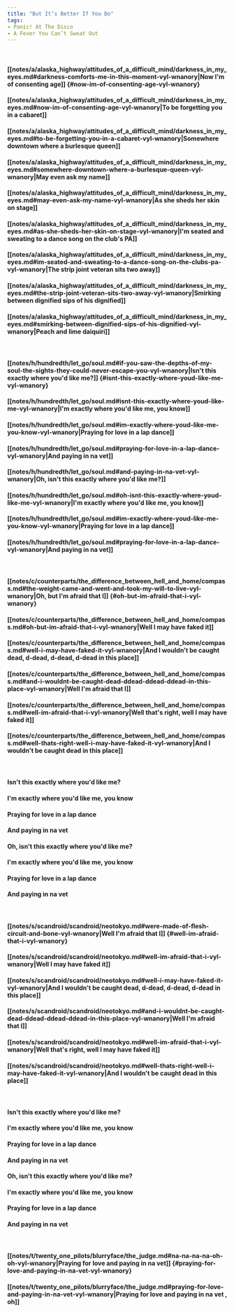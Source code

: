 ```yaml
---
title: "But It’s Better If You Do"
tags:
- Panic! At The Disco
- A Fever You Can’t Sweat Out
---
```

&nbsp;
#### [[notes/a/alaska_highway/attitudes_of_a_difficult_mind/darkness_in_my_eyes.md#darkness-comforts-me-in-this-moment-vyl-wnanory|Now I'm of consenting age]] {#now-im-of-consenting-age-vyl-wnanory}
#### [[notes/a/alaska_highway/attitudes_of_a_difficult_mind/darkness_in_my_eyes.md#now-im-of-consenting-age-vyl-wnanory|To be forgetting you in a cabaret]]
#### [[notes/a/alaska_highway/attitudes_of_a_difficult_mind/darkness_in_my_eyes.md#to-be-forgetting-you-in-a-cabaret-vyl-wnanory|Somewhere downtown where a burlesque queen]]
#### [[notes/a/alaska_highway/attitudes_of_a_difficult_mind/darkness_in_my_eyes.md#somewhere-downtown-where-a-burlesque-queen-vyl-wnanory|May even ask my name]]
#### [[notes/a/alaska_highway/attitudes_of_a_difficult_mind/darkness_in_my_eyes.md#may-even-ask-my-name-vyl-wnanory|As she sheds her skin on stage]]
#### [[notes/a/alaska_highway/attitudes_of_a_difficult_mind/darkness_in_my_eyes.md#as-she-sheds-her-skin-on-stage-vyl-wnanory|I'm seated and sweating to a dance song on the club's PA]]
#### [[notes/a/alaska_highway/attitudes_of_a_difficult_mind/darkness_in_my_eyes.md#im-seated-and-sweating-to-a-dance-song-on-the-clubs-pa-vyl-wnanory|The strip joint veteran sits two away]]
#### [[notes/a/alaska_highway/attitudes_of_a_difficult_mind/darkness_in_my_eyes.md#the-strip-joint-veteran-sits-two-away-vyl-wnanory|Smirking between dignified sips of his dignified]]
#### [[notes/a/alaska_highway/attitudes_of_a_difficult_mind/darkness_in_my_eyes.md#smirking-between-dignified-sips-of-his-dignified-vyl-wnanory|Peach and lime daiquiri]]
&nbsp;
#### [[notes/h/hundredth/let_go/soul.md#if-you-saw-the-depths-of-my-soul-the-sights-they-could-never-escape-you-vyl-wnanory|Isn't this exactly where you'd like me?]] {#isnt-this-exactly-where-youd-like-me-vyl-wnanory}
#### [[notes/h/hundredth/let_go/soul.md#isnt-this-exactly-where-youd-like-me-vyl-wnanory|I'm exactly where you'd like me, you know]]
#### [[notes/h/hundredth/let_go/soul.md#im-exactly-where-youd-like-me-you-know-vyl-wnanory|Praying for love in a lap dance]]
#### [[notes/h/hundredth/let_go/soul.md#praying-for-love-in-a-lap-dance-vyl-wnanory|And paying in na vet]]
#### [[notes/h/hundredth/let_go/soul.md#and-paying-in-na-vet-vyl-wnanory|Oh, isn't this exactly where you'd like me?]]
#### [[notes/h/hundredth/let_go/soul.md#oh-isnt-this-exactly-where-youd-like-me-vyl-wnanory|I'm exactly where you'd like me, you know]]
#### [[notes/h/hundredth/let_go/soul.md#im-exactly-where-youd-like-me-you-know-vyl-wnanory|Praying for love in a lap dance]]
#### [[notes/h/hundredth/let_go/soul.md#praying-for-love-in-a-lap-dance-vyl-wnanory|And paying in na vet]]
&nbsp;
#### [[notes/c/counterparts/the_difference_between_hell_and_home/compass.md#the-weight-came-and-went-and-took-my-will-to-live-vyl-wnanory|Oh, but I'm afraid that I]] {#oh-but-im-afraid-that-i-vyl-wnanory}
#### [[notes/c/counterparts/the_difference_between_hell_and_home/compass.md#oh-but-im-afraid-that-i-vyl-wnanory|Well I may have faked it]]
#### [[notes/c/counterparts/the_difference_between_hell_and_home/compass.md#well-i-may-have-faked-it-vyl-wnanory|And I wouldn't be caught dead, d-dead, d-dead, d-dead in this place]]
#### [[notes/c/counterparts/the_difference_between_hell_and_home/compass.md#and-i-wouldnt-be-caught-dead-ddead-ddead-ddead-in-this-place-vyl-wnanory|Well I'm afraid that I]]
#### [[notes/c/counterparts/the_difference_between_hell_and_home/compass.md#well-im-afraid-that-i-vyl-wnanory|Well that's right, well I may have faked it]]
#### [[notes/c/counterparts/the_difference_between_hell_and_home/compass.md#well-thats-right-well-i-may-have-faked-it-vyl-wnanory|And I wouldn't be caught dead in this place]]
&nbsp;
#### Isn't this exactly where you'd like me?
#### I'm exactly where you'd like me, you know
#### Praying for love in a lap dance
#### And paying in na vet 
#### Oh, isn't this exactly where you'd like me?
#### I'm exactly where you'd like me, you know
#### Praying for love in a lap dance
#### And paying in na vet
&nbsp;
#### [[notes/s/scandroid/scandroid/neotokyo.md#were-made-of-flesh-circuit-and-bone-vyl-wnanory|Well I'm afraid that I]] {#well-im-afraid-that-i-vyl-wnanory}
#### [[notes/s/scandroid/scandroid/neotokyo.md#well-im-afraid-that-i-vyl-wnanory|Well I may have faked it]]
#### [[notes/s/scandroid/scandroid/neotokyo.md#well-i-may-have-faked-it-vyl-wnanory|And I wouldn't be caught dead, d-dead, d-dead, d-dead in this place]]
#### [[notes/s/scandroid/scandroid/neotokyo.md#and-i-wouldnt-be-caught-dead-ddead-ddead-ddead-in-this-place-vyl-wnanory|Well I'm afraid that I]]
#### [[notes/s/scandroid/scandroid/neotokyo.md#well-im-afraid-that-i-vyl-wnanory|Well that's right, well I may have faked it]]
#### [[notes/s/scandroid/scandroid/neotokyo.md#well-thats-right-well-i-may-have-faked-it-vyl-wnanory|And I wouldn't be caught dead in this place]]
&nbsp;
#### Isn't this exactly where you'd like me?
#### I'm exactly where you'd like me, you know
#### Praying for love in a lap dance
#### And paying in na vet 
#### Oh, isn't this exactly where you'd like me?
#### I'm exactly where you'd like me, you know
#### Praying for love in a lap dance
#### And paying in na vet
&nbsp;
#### [[notes/t/twenty_one_pilots/blurryface/the_judge.md#na-na-na-na-oh-oh-vyl-wnanory|Praying for love and paying in na vet]] {#praying-for-love-and-paying-in-na-vet-vyl-wnanory}
#### [[notes/t/twenty_one_pilots/blurryface/the_judge.md#praying-for-love-and-paying-in-na-vet-vyl-wnanory|Praying for love and paying in na vet , oh]]
